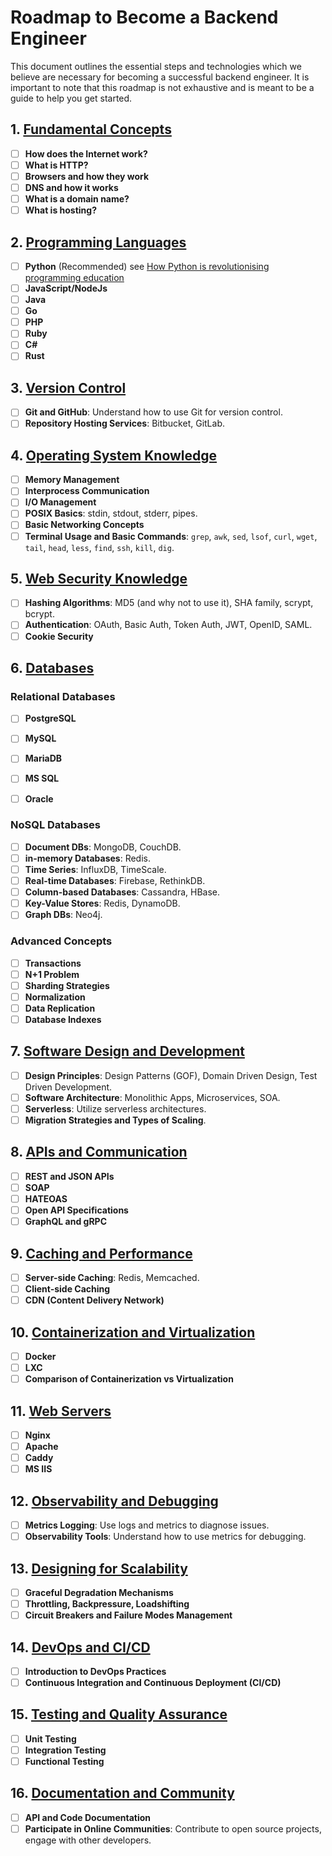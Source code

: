 # Roadmap to Become a Backend Engineer

This document outlines the essential steps and technologies which we believe are necessary for becoming a successful backend engineer. It is important to note that this roadmap is not exhaustive and is meant to be a guide to help you get started.

## 1. [Fundamental Concepts](resources/Fundamental_Concepts.md)

- [ ] **How does the Internet work?**
- [ ] **What is HTTP?**
- [ ] **Browsers and how they work**
- [ ] **DNS and how it works**
- [ ] **What is a domain name?**
- [ ] **What is hosting?**

## 2.  [Programming Languages](resources/Programming_Languages.md)


- [ ] **Python** (Recommended)
  see [How Python is revolutionising programming education](https://uplift.ng/how-python-is-revolutionising-programming-education/)
- [ ] **JavaScript/NodeJs** 
- [ ] **Java**
- [ ] **Go**
- [ ] **PHP**
- [ ] **Ruby**
- [ ] **C#**
- [ ] **Rust**

## 3. [Version Control](/resources/Version_Control.md)

- [ ] **Git and GitHub**: Understand how to use Git for version control.
- [ ] **Repository Hosting Services**: Bitbucket, GitLab.

## 4. [Operating System Knowledge](/resources/Operating_System_Knowledge.md)

- [ ] **Memory Management**
- [ ] **Interprocess Communication**
- [ ] **I/O Management**
- [ ] **POSIX Basics**: stdin, stdout, stderr, pipes.
- [ ] **Basic Networking Concepts**
- [ ] **Terminal Usage and Basic Commands**: `grep`, `awk`, `sed`, `lsof`, `curl`, `wget`, `tail`, `head`, `less`, `find`, `ssh`, `kill`, `dig`.

## 5. [Web Security Knowledge](/resources/Web_Security_Knowledge.md)

- [ ] **Hashing Algorithms**: MD5 (and why not to use it), SHA family, scrypt, bcrypt.
- [ ] **Authentication**: OAuth, Basic Auth, Token Auth, JWT, OpenID, SAML.
- [ ] **Cookie Security**

## 6. [Databases](/resources/Databases.md)

### Relational Databases

- [ ] **PostgreSQL**
- [ ] **MySQL**
- [ ] **MariaDB**
- [ ] **MS SQL**
- [ ] **Oracle**


### NoSQL Databases

- [ ] **Document DBs**: MongoDB, CouchDB.
- [ ] **in-memory Databases**: Redis.
- [ ] **Time Series**: InfluxDB, TimeScale.
- [ ] **Real-time Databases**: Firebase, RethinkDB.
- [ ] **Column-based Databases**: Cassandra, HBase.
- [ ] **Key-Value Stores**: Redis, DynamoDB.
- [ ] **Graph DBs**: Neo4j.

### Advanced Concepts

- [ ] **Transactions**
- [ ] **N+1 Problem**
- [ ] **Sharding Strategies**
- [ ] **Normalization**
- [ ] **Data Replication**
- [ ] **Database Indexes**

## 7. [Software Design and Development](/resources/Software_Design_and_Development.md)

- [ ] **Design Principles**: Design Patterns (GOF), Domain Driven Design, Test Driven Development.
- [ ] **Software Architecture**: Monolithic Apps, Microservices, SOA.
- [ ] **Serverless**: Utilize serverless architectures.
- [ ] **Migration Strategies and Types of Scaling**.

## 8. [APIs and Communication](/resources/APIs_and_Communication.md)

- [ ] **REST and JSON APIs**
- [ ] **SOAP**
- [ ] **HATEOAS**
- [ ] **Open API Specifications**
- [ ] **GraphQL and gRPC**

## 9. [Caching and Performance](/resources/Caching_and_Performance.md)

- [ ] **Server-side Caching**: Redis, Memcached.
- [ ] **Client-side Caching**
- [ ] **CDN (Content Delivery Network)**

## 10. [Containerization and Virtualization](/resources/Containerization_and_Virtualization.md)

- [ ] **Docker**
- [ ] **LXC**
- [ ] **Comparison of Containerization vs Virtualization**

## 11. [Web Servers](/resources/Web_Servers.md)

- [ ] **Nginx**
- [ ] **Apache**
- [ ] **Caddy**
- [ ] **MS IIS**

## 12. [Observability and Debugging](/resources/Observability_and_Debugging.md)

- [ ] **Metrics Logging**: Use logs and metrics to diagnose issues.
- [ ] **Observability Tools**: Understand how to use metrics for debugging.

## 13. [Designing for Scalability](/resources/Designing_for_Scalability.md)

- [ ] **Graceful Degradation Mechanisms**
- [ ] **Throttling, Backpressure, Loadshifting**
- [ ] **Circuit Breakers and Failure Modes Management**

## 14. [DevOps and CI/CD](/resources/DevOps_and_CI_CD.md)

- [ ] **Introduction to DevOps Practices**
- [ ] **Continuous Integration and Continuous Deployment (CI/CD)**

## 15. [Testing and Quality Assurance](/resources/Testing_and_Quality_Assurance.md)

- [ ] **Unit Testing**
- [ ] **Integration Testing**
- [ ] **Functional Testing**

## 16. [Documentation and Community](/resources/Documentation_and_Community.md)

- [ ] **API and Code Documentation**
- [ ] **Participate in Online Communities**: Contribute to open source projects, engage with other developers.
